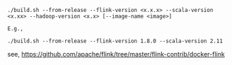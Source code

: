 ```
./build.sh --from-release --flink-version <x.x.x> --scala-version <x.xx> --hadoop-version <x.x> [--image-name <image>]

E.g.,

./build.sh --from-release --flink-version 1.8.0 --scala-version 2.11
```

see, https://github.com/apache/flink/tree/master/flink-contrib/docker-flink
